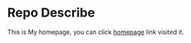 # Repo Describe

This is My homepage, you can click [homepage](https://daiwanxing.github.io) link visited it.
